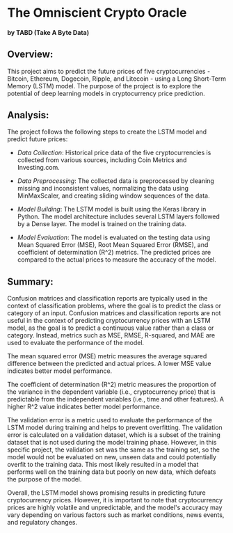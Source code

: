 # The Omniscient Crypto Oracle
#### by TABD (Take A Byte Data)

## Overview:

This project aims to predict the future prices of five cryptocurrencies - Bitcoin, Ethereum, Dogecoin, Ripple, and Litecoin - using a Long Short-Term Memory (LSTM) model. The purpose of the project is to explore the potential of deep learning models in cryptocurrency price prediction.

## Analysis:

The project follows the following steps to create the LSTM model and predict future prices:

* *Data Collection*: Historical price data of the five cryptocurrencies is collected from various sources, including Coin Metrics and Investing.com.

* *Data Preprocessing*: The collected data is preprocessed by cleaning missing and inconsistent values, normalizing the data using MinMaxScaler, and creating sliding window sequences of the data.

* *Model Building*: The LSTM model is built using the Keras library in Python. The model architecture includes several LSTM layers followed by a Dense layer. The model is trained on the training data.

* *Model Evaluation*: The model is evaluated on the testing data using Mean Squared Error (MSE), Root Mean Squared Error (RMSE), and coefficient of determination (R^2) metrics. The predicted prices are compared to the actual prices to measure the accuracy of the model.

## Summary:

Confusion matrices and classification reports are typically used in the context of classification problems, where the goal is to predict the class or category of an input. Confusion matrices and classification reports are not useful in the context of predicting cryptocurrency prices with an LSTM model, as the goal is to predict a continuous value rather than a class or category. Instead, metrics such as MSE, RMSE, R-squared, and MAE are used to evaluate the performance of the model.

The mean squared error (MSE) metric measures the average squared difference between the predicted and actual prices. A lower MSE value indicates better model performance. 

The coefficient of determination (R^2) metric measures the proportion of the variance in the dependent variable (i.e., cryptocurrency price) that is predictable from the independent variables (i.e., time and other features). A higher R^2 value indicates better model performance. 

The validation error is a metric used to evaluate the performance of the LSTM model during training and helps to prevent overfitting. The validation error is calculated on a validation dataset, which is a subset of the training dataset that is not used during the model training phase. However, in this specific project, the validation set was the same as the training set, so the model would not be evaluated on new, unseen data and could potentially overfit to the training data. This most likely resulted in a model that performs well on the training data but poorly on new data, which defeats the purpose of the model.

Overall, the LSTM model shows promising results in predicting future cryptocurrency prices. However, it is important to note that cryptocurrency prices are highly volatile and unpredictable, and the model's accuracy may vary depending on various factors such as market conditions, news events, and regulatory changes.
